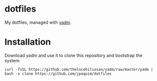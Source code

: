 # dotfiles

My dotfiles, managed with [yadm](https://thelocehiliosan.github.io/yadm/).

# Installation

Download yadm and use it to clone this repository and bootstrap the system:
```
curl -fsSL https://github.com/thelocehiliosan/yadm/raw/master/yadm | bash -s clone https://github.com/jpaquim/dotfiles
```
